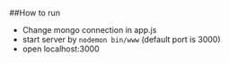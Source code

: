##How to run

- Change mongo connection in app.js
- start server by `nodemon bin/www` (default port is 3000)
- open localhost:3000
